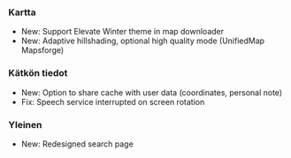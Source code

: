### Kartta
- New: Support Elevate Winter theme in map downloader
- New: Adaptive hillshading, optional high quality mode (UnifiedMap Mapsforge)

### Kätkön tiedot
- New: Option to share cache with user data (coordinates, personal note)
- Fix: Speech service interrupted on screen rotation

### Yleinen
- New: Redesigned search page
